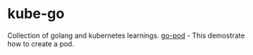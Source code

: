 # kube-go

Collection of golang and kubernetes learnings.
[go-pod](go-pod.yaml) - This demostrate how to create a pod.

